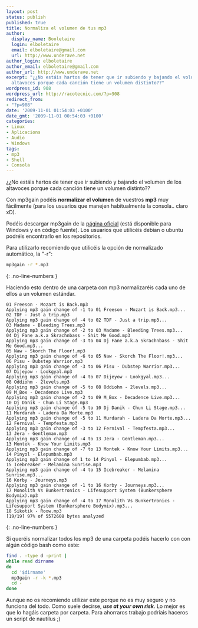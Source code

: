 ```yaml
---
layout: post
status: publish
published: true
title: Normaliza el volumen de tus mp3
author:
  display_name: Booletaire
  login: elboletaire
  email: elboletaire@gmail.com
  url: http://www.underave.net
author_login: elboletaire
author_email: elboletaire@gmail.com
author_url: http://www.underave.net
excerpt: "¿¿No estáis hartos de tener que ir subiendo y bajando el volumen de los
  altavoces porque cada canción tiene un volumen distinto??"
wordpress_id: 908
wordpress_url: http://racotecnic.com/?p=908
redirect_from:
- "?p=908"
date: '2009-11-01 01:54:03 +0100'
date_gmt: '2009-11-01 00:54:03 +0100'
categories:
- Linux
- Aplicacions
- Audio
- Windows
tags:
- mp3
- Shell
- Consola
---
```


¿¿No estáis hartos de tener que ir subiendo y bajando el volumen de los altavoces porque cada canción tiene un volumen distinto??

Con mp3gain podéis **normalizar el volumen** de vuestros **mp3** muy fácilmente (para los usuarios que manejen habitualmente la consola.. claro xD).

Podéis descargar mp3gain de la <a title="Página del proyecto en sourceforge" href="http://sourceforge.net/projects/mp3gain/" target="_blank">página oficial</a> (está disponible para Windows y en código fuente). Los usuarios que utilicéis debian o ubuntu podréis encontrarlo en los repositorios.

Para utilizarlo recomiendo que utilicéis la opción de normalizado automático, la "-r":

~~~bash
mp3gain -r *.mp3
~~~
{: .no-line-numbers }

Haciendo esto dentro de una carpeta con mp3 normalizaréis cada uno de ellos a un volumen estándar.

<a id="more"></a><a id="more-908"></a>

~~~text
01 Freeson - Mozart is Back.mp3
Applying mp3 gain change of -1 to 01 Freeson - Mozart is Back.mp3...
02 TDF - Just a trip.mp3
Applying mp3 gain change of -4 to 02 TDF - Just a trip.mp3...
03 Madame - Bleeding Trees.mp3
Applying mp3 gain change of -2 to 03 Madame - Bleeding Trees.mp3...
04 Dj Fane a.k.a Skrachnbass - Shit Me Good.mp3
Applying mp3 gain change of -3 to 04 Dj Fane a.k.a Skrachnbass - Shit Me Good.mp3...
05 Naw - Skorch The Floor!.mp3
Applying mp3 gain change of -6 to 05 Naw - Skorch The Floor!.mp3...
06 Pisu - Dubstep Warrior.mp3
Applying mp3 gain change of -3 to 06 Pisu - Dubstep Warrior.mp3...
07 Dijeyow - Lookgyal.mp3
Applying mp3 gain change of -4 to 07 Dijeyow - Lookgyal.mp3...
08 Oddiohm - 2levels.mp3
Applying mp3 gain change of -5 to 08 Oddiohm - 2levels.mp3...
09 M_Box - Decadence Live.mp3
Applying mp3 gain change of -2 to 09 M_Box - Decadence Live.mp3...
10 Dj Danik - Chun Li Stage.mp3
Applying mp3 gain change of -5 to 10 Dj Danik - Chun Li Stage.mp3...
11 Murdarah - Ladera Da Morte.mp3
Applying mp3 gain change of -5 to 11 Murdarah - Ladera Da Morte.mp3...
12 Fernival - Tempfesta.mp3
Applying mp3 gain change of -3 to 12 Fernival - Tempfesta.mp3...
13 Jera - Gentleman.mp3
Applying mp3 gain change of -4 to 13 Jera - Gentleman.mp3...
13 Montek - Know Your Limits.mp3
Applying mp3 gain change of -7 to 13 Montek - Know Your Limits.mp3...
14 Pinyol - Elepumbab.mp3
Applying mp3 gain change of 1 to 14 Pinyol - Elepumbab.mp3...
15 Icebreaker - Melamina Sunrise.mp3
Applying mp3 gain change of -4 to 15 Icebreaker - Melamina Sunrise.mp3...
16 Korby - Journeys.mp3
Applying mp3 gain change of -1 to 16 Korby - Journeys.mp3...
17 Monolith Vs Bunkertronics - Lifesupport System (Bunkersphere Bodymix).mp3
Applying mp3 gain change of -4 to 17 Monolith Vs Bunkertronics - Lifesupport System (Bunkersphere Bodymix).mp3...
18 Sikotik - Roow.mp3
[19/19] 97% of 5572608 bytes analyzed
~~~
{: .no-line-numbers }

Si queréis normalizar todos los mp3 de una carpeta podéis hacerlo con con algún código bash como este:

~~~bash
find . -type d -print |
while read dirname
do
  cd '$dirname'
  mp3gain -r -k *.mp3
  cd -
done
~~~

Aunque no os recomiendo utilizar este porque no es muy seguro y no funciona del todo. Como suele decirse, <b><em>use at your own risk</em></b>. Lo mejor es que lo hagáis carpeta por carpeta. Para ahorraros trabajo podríais haceros un script de nautilus ;)
